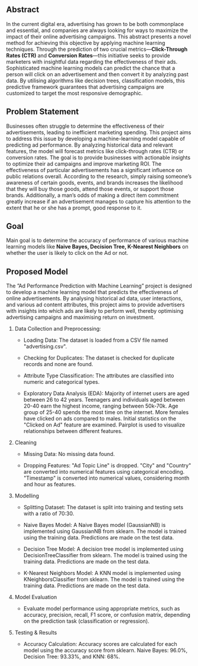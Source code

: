 ## Abstract
In the current digital era, advertising has grown to be both commonplace and essential, and companies are always looking for ways to maximize the impact of their online advertising campaigns. This abstract presents a novel method for achieving this objective by applying machine learning techniques. Through the prediction of two crucial metrics—**Click-Through Rates (CTR)** and **Conversion Rates**—this initiative seeks to provide marketers with insightful data regarding the effectiveness of their ads. Sophisticated machine learning models can predict the chance that a person will click on an advertisement and then convert it by analyzing past data. By utilising algorithms like decision trees, classification models, this predictive framework guarantees that advertising campaigns are customized to target the most responsive demographic.


## Problem Statement
Businesses often struggle to determine the effectiveness of their advertisements, leading to inefficient marketing spending. This project aims to address this issue by developing a machine-learning model capable of predicting ad performance. By analyzing historical data and relevant features, the model will forecast metrics like click-through rates (CTR) or conversion rates. The goal is to provide businesses with actionable insights to optimize their ad campaigns and improve marketing ROI.
The effectiveness of particular advertisements has a significant influence on public relations overall. According to the research, simply raising someone’s awareness of certain goods, events, and brands increases the likelihood that they will buy those goods, attend those events, or support those brands. Additionally, a man’s odds of making a direct item commitment greatly increase if an advertisement manages to capture his attention to the extent that he or she has a prompt, good response to it.


## Goal 
Main goal is to determine the accuracy of performance of various machine learning models like **Naive Bayes, Decision Tree, K-Nearest Neighbors** on whether the user is likely to click on the Ad or not.


## Proposed Model
The ”Ad Performance Prediction with Machine Learning” project is designed to develop a machine learning model that predicts the effectiveness of online advertisements. By analysing historical ad data, user interactions, and various ad content attributes, this project aims to provide advertisers with insights into which ads are likely to perform well, thereby optimising advertising campaigns and maximising return on investment.

1. Data Collection and Preprocessing:
   * Loading Data: The dataset is loaded from a CSV file named "advertising.csv".
   
   * Checking for Duplicates: The dataset is checked for duplicate records and none are found.
   
   * Attribute Type Classification: The attributes are classified into numeric and categorical types.
   
   * Exploratory Data Analysis (EDA): Majority of internet users are aged between 26 to 42 years. Teenagers and individuals aged between 20-40 earn the highest income, 
    ranging between 50k-70k. Age group of 25-40 spends the most time on the internet. More females have clicked on ads compared to males. Initial statistics on the "Clicked 
    on Ad" feature are examined. Pairplot is used to visualize relationships between different features.

2. Cleaning
   * Missing Data: No missing data found.
     
   * Dropping Features: "Ad Topic Line" is dropped. "City" and "Country" are converted into numerical features using categorical encoding. "Timestamp" is converted into 
     numerical values, considering month and hour as features.

3. Modelling
   * Splitting Dataset: The dataset is split into training and testing sets with a ratio of 70:30.
     
   * Naive Bayes Model: A Naive Bayes model (GaussianNB) is implemented using GaussianNB from sklearn. The model is trained using the training data. Predictions are made on 
     the test data.
     
   * Decision Tree Model: A decision tree model is implemented using DecisionTreeClassifier from sklearn. The model is trained using the training data. Predictions are made 
    on the test data.

   * K-Nearest Neighbors Model: A KNN model is implemented using KNeighborsClassifier from sklearn. The model is trained using the training data. Predictions are made on the 
    test data.

4. Model Evaluation
   * Evaluate model performance using appropriate metrics, such as accuracy, precision, recall, F1 score, or confusion matrix, depending on the prediction task (classification or regression).

5. Testing & Results
   * Accuracy Calculation: Accuracy scores are calculated for each model using the accuracy score from sklearn. Naive Bayes: 96.0%,  Decision Tree: 93.33%, and KNN: 68%.


